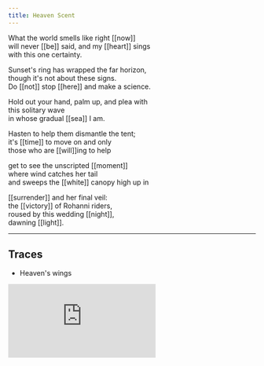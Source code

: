```yaml
---
title: Heaven Scent
---
```


What the world smells like right [[now]]  
will never [[be]] said, and my [[heart]] sings  
with this one certainty.  
  
Sunset's ring has wrapped the far horizon,   
though it's not about these signs.   
Do [[not]] stop [[here]] and make a science.   
  
Hold out your hand, palm up, and plea with  
this solitary wave  
in whose gradual [[sea]] I am.  
  
Hasten to help them dismantle the tent;  
it's [[time]] to move on and only  
those who are [[will]]ing to help  
  
get to see the unscripted [[moment]]  
where wind catches her tail  
and sweeps the [[white]] canopy high up in  
  
[[surrender]] and her final veil:  
the [[victory]] of Rohanni riders,  
roused by this wedding [[night]],   
dawning [[light]].  

---

## Traces

* Heaven's wings

<iframe class="video" src="https://www.youtube-nocookie.com/embed/kEvTWGgtS2o" frameborder="0" allow="accelerometer; autoplay; encrypted-media; gyroscope; picture-in-picture" allowfullscreen></iframe>